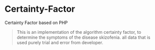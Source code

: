 # Certainty-Factor
Certainty Factor based on PHP

>This is an implementation of the algorithm certainty factor, to determine the symptoms of the disease skizofenia. all data that is used purely trial and error from developer.

